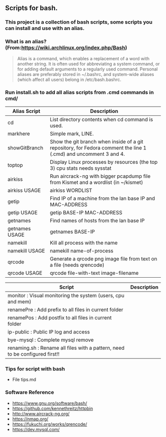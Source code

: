 ## Scripts for bash.  
 
### This project is a collection of bash scripts, some scripts you can install and use with an alias.    
  
### What is an alias? (From:https://wiki.archlinux.org/index.php/Bash)
> Alias is a command, which enables a replacement of a word with another string. It is often used for abbreviating a system command, or for adding default arguments to a regularly used command.
Personal aliases are preferably stored in ~/.bashrc, and system-wide aliases (which affect all users) belong in /etc/bash.bashrc. 
  
### Run install.sh to add all alias scripts from .cmd commands in cmd/    
  
| Alias Script | Description  |    
| --- |  -- |  
| cd | List directory contents when cd command is used. |  
| markhere | Simple mark, LINE. |  
| showGitBranch | Show the git branch when inside of a git repository, for Fedora comment the line 1 (.cmd) and uncomment 3 and 4. |  
| toptop | Display Linux processes by resources (the top 3) cpu stats needs sysstat |  
| airkiss | Run aircrack-ng with bigger pcapdump file from Kismet and a wordlist (in ~/kismet) |  
| airkiss USAGE | airkiss WORDLIST |  
| getip | Find IP of a machine from the lan base IP and MAC-ADDRESS |  
| getip USAGE | getip BASE-IP MAC-ADDRESS |  
| getnames | Find names of hosts from the lan base IP |  
| getnames USAGE | getnames BASE-IP |  
| namekill | Kill all process with the name |  
| namekill USAGE | namekill name-of-process |  
| qrcode | Generate a qrcode png image file from text on a file (needs qrencode) |  
| qrcode USAGE | qrcode file-with-text image-filename |  
  
| Script | Description |  
| -- | -- |  
| monitor : Visual monitoring the system (users, cpu and mem) |   
| renamePre : Add prefix to all files in current folder |  
| renamePos : Add postfix to all files in current folder |  
| ip-public : Public IP log and access |   
| bye-mysql : Complete mysql remove |  
| renaming.sh : Rename all files with a pattern, need to be configured first!! |  


### Tips for script with bash  
* File tips.md

### Software Reference  

* https://www.gnu.org/software/bash/  
* https://github.com/kennethreitz/httpbin
* http://www.aircrack-ng.org/  
* https://nmap.org/  
* https://fukuchi.org/works/qrencode/  
* https://dev.mysql.com/
